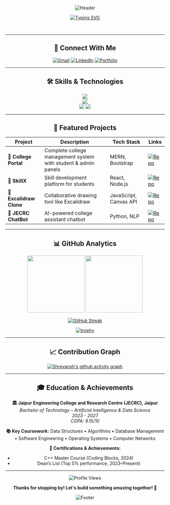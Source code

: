 <div align="center">

![Header](https://capsule-render.vercel.app/api?type=waving&color=gradient&customColorList=6,11,20&height=180&section=header&text=Shreyansh%20Bapna&fontSize=42&fontColor=fff&animation=twinkling&fontAlignY=32&desc=Full%20Stack%20Developer%20%7C%20MERN%20Enthusiast&descAlignY=51&descAlign=50)

</div>

<div align="center">
  
  [![Typing SVG](https://readme-typing-svg.herokuapp.com?font=Fira+Code&size=22&duration=3000&pause=1000&color=58A6FF&center=true&vCenter=true&width=440&lines=Hey+there!+I'm+Shreyansh+👋;Full+Stack+Developer+💻;MERN+Stack+Enthusiast+⚡;Open+Source+Contributor+🌟;Always+Learning+New+Things+🚀)](https://git.io/typing-svg)

</div>

<br clear="both">

---

<div align="center">


## 🤝 Connect With Me  

</div>

<div align="center">

[![Gmail](https://img.shields.io/badge/Gmail-D14836?style=for-the-badge&logo=gmail&logoColor=white)](mailto:shrey.code11@gmail.com)
[![LinkedIn](https://img.shields.io/badge/LinkedIn-0077B5?style=for-the-badge&logo=linkedin&logoColor=white)](https://linkedin.com/in/shreyansh-bapna)
[![Portfolio](https://img.shields.io/badge/Portfolio-255E63?style=for-the-badge&logo=About.me&logoColor=white)](https://shreyanshbapna.github.io)

</div>

---


<div align="center">

## 🛠️ Skills & Technologies  

</div>

<div align="center">

<img src="https://skillicons.dev/icons?i=js,ts,cpp,c,html,css,react,next,tailwind" />
<br>
<img src="https://skillicons.dev/icons?i=nodejs,express,mongodb,postgres,mysql,prisma,websocket" />
<br>
<img src="https://skillicons.dev/icons?i=git,github,vscode,postman" />

<img src="https://skillicons.dev/icons?i=turborepo" />

</div>

---

<div align="center">

## 🚀 Featured Projects  

</div>

<div align="center">

| Project | Description | Tech Stack | Links |
|---------|-------------|------------|-------|
| **🏫 College Portal** | Complete college management system with student & admin panels | MERN, Bootstrap | [![Repo](https://img.shields.io/badge/Repo-181717?style=flat-square&logo=github)](https://github.com/ShreyanshBapna/College-Portal) |
| **🎯 SkillX** | Skill development platform for students | React, Node.js | [![Repo](https://img.shields.io/badge/Repo-181717?style=flat-square&logo=github)](https://github.com/InnoTechI/SkillX) |
| **🎨 Excalidraw Clone** | Collaborative drawing tool like Excalidraw | JavaScript, Canvas API | [![Repo](https://img.shields.io/badge/Repo-181717?style=flat-square&logo=github)](https://github.com/ShreyanshBapna/Excalidraw) |
| **🤖 JECRC ChatBot** | AI-powered college assistant chatbot | Python, NLP | [![Repo](https://img.shields.io/badge/Repo-181717?style=flat-square&logo=github)](https://github.com/ankitsharma101/jecrc-chat-bot) |

</div>

---

<div align="center">

## 📊 GitHub Analytics  

</div>

<div align="center">

<img height="180em" src="https://github-readme-stats.vercel.app/api?username=ShreyanshBapna&show_icons=true&theme=tokyonight&include_all_commits=true&count_private=true&hide_border=true"/>
<img height="180em" src="https://github-readme-stats.vercel.app/api/top-langs/?username=ShreyanshBapna&layout=compact&theme=tokyonight&hide_border=true&langs_count=8"/>

</div>

<div align="center">

[![GitHub Streak](https://streak-stats.demolab.com/?user=ShreyanshBapna&theme=tokyonight&hide_border=true)](https://git.io/streak-stats)

</div>

<div align="center">

[![trophy](https://github-profile-trophy.vercel.app/?username=ShreyanshBapna&theme=tokyonight&no-frame=true&row=1&column=6&margin-w=15&margin-h=15)](https://github.com/ryo-ma/github-profile-trophy)

</div>

---

<div align="center">

## 📈 Contribution Graph  

</div>

<div align="center">

[![Shreyansh's github activity graph](https://github-readme-activity-graph.vercel.app/graph?username=ShreyanshBapna&theme=tokyo-night&hide_border=true&area=true)](https://github.com/ashutosh00710/github-readme-activity-graph)

</div>

---

<div align="center">

## 🎓 Education & Achievements  

</div>

<div align="center">

**🏛️ Jaipur Engineering College and Research Centre (JECRC), Jaipur**  
*Bachelor of Technology – Artificial Intelligence & Data Science*  
*2023 - 2027*  
*CGPA: 9.15/10*

**📚 Key Coursework:** Data Structures • Algorithms • Database Management • Software Engineering • Operating Systems • Computer Networks  

**🏅 Certifications & Achievements:**  
- C++ Master Course (Coding Blocks, 2024)  
- Dean’s List (Top 5% performance, 2023–Present)  

</div>

---

<div align="center">

<img src="https://komarev.com/ghpvc/?username=ShreyanshBapna&label=Profile%20views&color=0e75b6&style=flat" alt="Profile Views" />

**Thanks for stopping by! Let's build something amazing together! 🚀**

</div>

<div align="center">

![Footer](https://capsule-render.vercel.app/api?type=waving&color=gradient&customColorList=6,11,20&height=100&section=footer)

</div>
